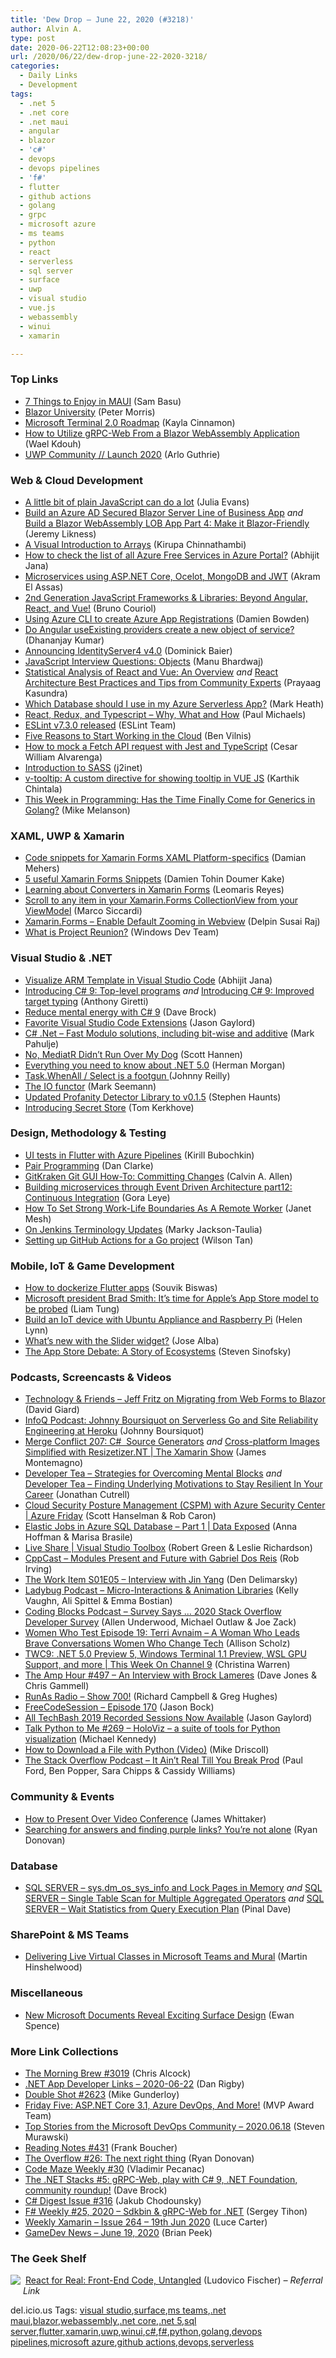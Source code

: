 ```yaml
---
title: 'Dew Drop – June 22, 2020 (#3218)'
author: Alvin A.
type: post
date: 2020-06-22T12:08:23+00:00
url: /2020/06/22/dew-drop-june-22-2020-3218/
categories:
  - Daily Links
  - Development
tags:
  - .net 5
  - .net core
  - .net maui
  - angular
  - blazor
  - 'c#'
  - devops
  - devops pipelines
  - 'f#'
  - flutter
  - github actions
  - golang
  - grpc
  - microsoft azure
  - ms teams
  - python
  - react
  - serverless
  - sql server
  - surface
  - uwp
  - visual studio
  - vue.js
  - webassembly
  - winui
  - xamarin

---
```

### <a name="top"></a>Top Links

  * <a href="https://www.telerik.com/blogs/7-things-to-enjoy-maui-and-dotnet-maui" target="_blank" rel="noopener noreferrer">7 Things to Enjoy in MAUI</a> (Sam Basu)
  * <a href="https://blazor-university.com/" target="_blank" rel="noopener noreferrer">Blazor University</a> (Peter Morris)
  * <a href="https://github.com/microsoft/terminal/blob/master/doc/terminal-v2-roadmap.md" target="_blank" rel="noopener noreferrer">Microsoft Terminal 2.0 Roadmap</a> (Kayla Cinnamon)
  * <a href="https://medium.com/@waelkdouh/how-to-utilize-grpc-web-from-a-blazor-webassembly-application-e8313444f75b?source=rss-7c952a7fb2b8------2" target="_blank" rel="noopener noreferrer">How to Utilize gRPC-Web From a Blazor WebAssembly Application</a> (Wael Kdouh)
  * <a href="https://medium.com/@Arlodottxt/uwp-community-launch-2020-1772efb1e382" target="_blank" rel="noopener noreferrer">UWP Community // Launch 2020</a> (Arlo Guthrie)



### <a name="web"></a>Web & Cloud Development

  * <a href="https://jvns.ca/blog/2020/06/19/a-little-bit-of-plain-javascript-can-do-a-lot/" target="_blank" rel="noopener noreferrer">A little bit of plain JavaScript can do a lot</a> (Julia Evans)
  * <a href="https://blog.jeremylikness.com/blog/build-a-blazor-server-azure-ad-secured-lob-app/" target="_blank" rel="noopener noreferrer">Build an Azure AD Secured Blazor Server Line of Business App</a> _and_ <a href="https://blog.jeremylikness.com/blog/build-a-blazor-webassembly-line-of-business-app-part-4/" target="_blank" rel="noopener noreferrer">Build a Blazor WebAssembly LOB App Part 4: Make it Blazor-Friendly</a> (Jeremy Likness)
  * <a href="https://www.kirupa.com/javascript/visual_guide_arrays.htm" target="_blank" rel="noopener noreferrer">A Visual Introduction to Arrays</a> (Kirupa Chinnathambi)
  * <a href="https://dailydotnettips.com/how-to-check-the-list-of-all-azure-free-services-in-azure-portal/" target="_blank" rel="noopener noreferrer">How to check the list of all Azure Free Services in Azure Portal?</a> (Abhijit Jana)
  * <a href="https://www.codeproject.com/Articles/5271708/Microservices-using-ASP-NET-Core-Ocelot-MongoDB-an" target="_blank" rel="noopener noreferrer">Microservices using ASP.NET Core, Ocelot, MongoDB and JWT</a> (Akram El Assas)
  * <a href="https://www.infoq.com/news/2020/06/second-generation-js-frameworks/?utm_campaign=infoq_content&utm_source=infoq&utm_medium=feed&utm_term=global" target="_blank" rel="noopener noreferrer">2nd Generation JavaScript Frameworks & Libraries: Beyond Angular, React, and Vue!</a> (Bruno Couriol)
  * <a href="https://damienbod.com/2020/06/22/using-azure-cli-to-create-azure-app-registrations/" target="_blank" rel="noopener noreferrer">Using Azure CLI to create Azure App Registrations</a> (Damien Bowden)
  * <a href="https://debugmode.net/2020/06/19/do-angular-useexisting-providers-create-a-new-object-of-service/" target="_blank" rel="noopener noreferrer">Do Angular useExisting providers create a new object of service?</a> (Dhananjay Kumar)
  * <a href="https://leastprivilege.com/2020/06/19/announcing-identityserver4-v4-0/" target="_blank" rel="noopener noreferrer">Announcing IdentityServer4 v4.0</a> (Dominick Baier)
  * <a href="https://codeburst.io/javascript-interview-questions-objects-171c1d86512d?source=rss----61061eb0c96b---4" target="_blank" rel="noopener noreferrer">JavaScript Interview Questions: Objects</a> (Manu Bhardwaj)
  * <a href="https://www.codementor.io/@prayaag-simform/statistical-analysis-of-react-and-vue-an-overview-14dcua3y5k" target="_blank" rel="noopener noreferrer">Statistical Analysis of React and Vue: An Overview</a>&nbsp;_and_&nbsp;<a href="https://www.simform.com/react-architecture-best-practices/" target="_blank" rel="noopener noreferrer">React Architecture Best Practices and Tips from Community Experts</a> (Prayaag Kasundra)
  * <a href="https://markheath.net/post/azure-serverless-database" target="_blank" rel="noopener noreferrer">Which Database should I use in my Azure Serverless App?</a> (Mark Heath)
  * <a href="https://www.pmichaels.net/2020/06/20/react-redux-and-typescript-why-what-and-how/?utm_source=rss&utm_medium=rss&utm_campaign=react-redux-and-typescript-why-what-and-how" target="_blank" rel="noopener noreferrer">React, Redux, and Typescript – Why, What and How</a> (Paul Michaels)
  * <a href="https://eslint.org/blog/2020/06/eslint-v7.3.0-released" target="_blank" rel="noopener noreferrer">ESLint v7.3.0 released</a> (ESLint Team)
  * <a href="https://www.infoq.com/articles/devs-working-in-cloud/?utm_campaign=infoq_content&utm_source=infoq&utm_medium=feed&utm_term=global" target="_blank" rel="noopener noreferrer">Five Reasons to Start Working in the Cloud</a> (Ben Vilnis)
  * <a href="https://medium.com/swlh/how-to-mock-a-fetch-api-request-with-jest-and-typescript-bb6adf673a00?source=rss----f5af2b715248---4" target="_blank" rel="noopener noreferrer">How to mock a Fetch API request with Jest and TypeScript</a> (Cesar William Alvarenga)
  * <a href="https://blog.j2i.net/2020/06/20/introduction-to-sass/" target="_blank" rel="noopener noreferrer">Introduction to SASS</a> (j2inet)
  * <a href="https://coderethinked.com/v-tooltip-a-custom-directive-for-showing-tooltip-in-vue-js/" target="_blank" rel="noopener noreferrer">v-tooltip: A custom directive for showing tooltip in VUE JS</a> (Karthik Chintala)
  * <a href="https://thenewstack.io/this-week-in-programming-has-the-time-finally-come-for-generics-in-golang/" target="_blank" rel="noopener noreferrer">This Week in Programming: Has the Time Finally Come for Generics in Golang?</a> (Mike Melanson)



### <a name="silverlight"></a>XAML, UWP & Xamarin

  * <a href="https://damian.fyi/2020/06/19/snippets-platform-specifics/" target="_blank" rel="noopener noreferrer">Code snippets for Xamarin Forms XAML Platform-specifics</a> (Damian Mehers)
  * <a href="https://doumer.me/5-useful-xamarin-forms-snippets/" target="_blank" rel="noopener noreferrer">5 useful Xamarin Forms Snippets</a> (Damien Tohin Doumer Kake)
  * <a href="https://askxammy.com/learning-about-converters-in-xamarin-forms/" target="_blank" rel="noopener noreferrer">Learning about Converters in Xamarin Forms</a> (Leomaris Reyes)
  * <a href="https://msicc.net/scroll-to-any-item-in-your-xamarin-forms-collectionview-from-your-viewmodel/" target="_blank" rel="noopener noreferrer">Scroll to any item in your Xamarin.Forms CollectionView from your ViewModel</a> (Marco Siccardi)
  * <a href="https://xamarinmonkeys.blogspot.com/2020/06/xamarinforms-enable-default-zooming-in.html" target="_blank" rel="noopener noreferrer">Xamarin.Forms &#8211; Enable Default Zooming in Webview</a> (Delpin Susai Raj)
  * <a href="https://github.com/microsoft/ProjectReunion/blob/master/docs/README.md" target="_blank" rel="noopener noreferrer">What is Project Reunion?</a> (Windows Dev Team)



### <a name="dotnet"></a>Visual Studio & .NET

  * <a href="https://dailydotnettips.com/visualize-arm-template-in-visual-studio-code/" target="_blank" rel="noopener noreferrer">Visualize ARM Template in Visual Studio Code</a> (Abhijit Jana)
  * <a href="https://anthonygiretti.com/2020/06/21/introducing-c-9-top-level-programs/" target="_blank" rel="noopener noreferrer">Introducing C# 9: Top-level programs</a> _and_ <a href="https://anthonygiretti.com/2020/06/21/introducing-c-9-improved-target-typing/" target="_blank" rel="noopener noreferrer">Introducing C# 9: Improved target typing</a> (Anthony Giretti)
  * <a href="https://daveabrock.com/2020/06/18/reduce-mental-energy-with-c-sharp" target="_blank" rel="noopener noreferrer">Reduce mental energy with C# 9</a> (Dave Brock)
  * <a href="https://www.jasongaylord.com/blog/2020/06/22/favorite-visual-studio-code-extensions" target="_blank" rel="noopener noreferrer">Favorite Visual Studio Code Extensions</a> (Jason Gaylord)
  * <a href="http://feedproxy.google.com/~r/MetadataConsulting/~3/4Xyzda1SK90/CSharp-dotNet-Fast-Modulo-solutions-including-bit-wise-and-additive.html" target="_blank" rel="noopener noreferrer">C# .Net &#8211; Fast Modulo solutions, including bit-wise and additive</a> (Mark Pahulje)
  * <a href="http://scotthannen.org/blog/2020/06/20/mediatr-didnt-run-over-dog.html" target="_blank" rel="noopener noreferrer">No, MediatR Didn&#8217;t Run Over My Dog</a> (Scott Hannen)
  * <a href="https://stackify.com/everything-you-need-to-know-about-net-5-0/" target="_blank" rel="noopener noreferrer">Everything you need to know about .NET 5.0</a> (Herman Morgan)
  * <a href="http://blog.johnnyreilly.com/2020/06/taskwhenall-select-is-footgun.html" target="_blank" rel="noopener noreferrer">Task.WhenAll / Select is a footgun </a> (Johnny Reilly)
  * <a href="https://blog.ploeh.dk/2020/06/22/the-io-functor/" target="_blank" rel="noopener noreferrer">The IO functor</a> (Mark Seemann)
  * <a href="http://stephenhaunts.com/2020/06/21/updated-profanity-detector-library-to-v0-1-5/" target="_blank" rel="noopener noreferrer">Updated Profanity Detector Library to v0.1.5</a> (Stephen Haunts)
  * <a href="https://blog.tomkerkhove.be/2020/06/22/introducing-secret-store-making-secrets-a-first-class-citizen-in-net-core/" target="_blank" rel="noopener noreferrer">Introducing Secret Store</a> (Tom Kerkhove)



### <a name="design"></a>Design, Methodology & Testing

  * <a href="https://medium.com/flutter-community/ui-tests-in-flutter-with-azure-pipelines-c86dea44a0c2?source=rss----86fb29d7cc6a---4" target="_blank" rel="noopener noreferrer">UI tests in Flutter with Azure Pipelines</a> (Kirill Bubochkin)
  * <a href="https://www.danclarke.com/2020-pair-programming" target="_blank" rel="noopener noreferrer">Pair Programming</a> (Dan Clarke)
  * <a href="https://www.codingwithcalvin.net/gitkraken-git-gui-how-to-committing-changes/" target="_blank" rel="noopener noreferrer">GitKraken Git GUI How-To: Committing Changes</a> (Calvin A. Allen)
  * <a href="https://logcorner.com/building-microservices-through-event-driven-architecture-part12-continuous-integration/" target="_blank" rel="noopener noreferrer">Building microservices through Event Driven Architecture part12: Continuous Integration</a> (Gora Leye)
  * <a href="https://blog.trello.com/work-life-boundaries-as-a-remote-worker" target="_blank" rel="noopener noreferrer">How To Set Strong Work-Life Boundaries As A Remote Worker</a> (Janet Mesh)
  * <a href="http://feedproxy.google.com/~r/ContinuousBlog/~3/mQxbMUcv6gA/" target="_blank" rel="noopener noreferrer">On Jenkins Terminology Updates</a> (Marky Jackson-Taulia)
  * <a href="https://medium.com/swlh/setting-up-github-actions-for-go-project-ea84f4ed3a40?source=rss----f5af2b715248---4" target="_blank" rel="noopener noreferrer">Setting up GitHub Actions for a Go project</a> (Wilson Tan)



### <a name="mobile"></a>Mobile, IoT & Game Development

  * <a href="https://medium.com/flutter-community/how-to-dockerize-flutter-apps-f2e54d6ec43c?source=rss----86fb29d7cc6a---4" target="_blank" rel="noopener noreferrer">How to dockerize Flutter apps</a> (Souvik Biswas)
  * <a href="https://www.zdnet.com/article/microsoft-president-brad-smith-its-time-for-apples-app-store-model-to-be-probed/#ftag=RSSbaffb68" target="_blank" rel="noopener noreferrer">Microsoft president Brad Smith: It&#8217;s time for Apple&#8217;s App Store model to be probed</a> (Liam Tung)
  * <a href="https://www.raspberrypi.org/blog/build-an-iot-device-with-ubuntu-appliance-and-raspberry-pi/" target="_blank" rel="noopener noreferrer">Build an IoT device with Ubuntu Appliance and Raspberry Pi</a> (Helen Lynn)
  * <a href="https://medium.com/flutter/whats-new-with-the-slider-widget-ce48a22611a3?source=rss----4da7dfd21a33---4" target="_blank" rel="noopener noreferrer">What’s new with the Slider widget?</a> (Jose Alba)
  * <a href="https://medium.learningbyshipping.com/the-app-store-debate-a-story-of-ecosystems-938424eeef74?source=rss----c7cd1239c0de---4" target="_blank" rel="noopener noreferrer">The App Store Debate: A Story of Ecosystems</a> (Steven Sinofsky)



### <a name="podcasts"></a>Podcasts, Screencasts & Videos

  * <a href="http://DavidGiard.com/2020/06/22/JeffFritzOnMigratingFromWebFormsToBlazor.aspx" target="_blank" rel="noopener noreferrer">Technology & Friends &#8211; Jeff Fritz on Migrating from Web Forms to Blazor</a> (David Giard)
  * <a href="https://www.infoq.com/podcasts/serverless-go-site-reliability-engineering/?utm_campaign=infoq_content&utm_source=infoq&utm_medium=feed&utm_term=global" target="_blank" rel="noopener noreferrer">InfoQ Podcast: Johnny Boursiquot on Serverless Go and Site Reliability Engineering at Heroku</a> (Johnny Boursiquot)
  * <a href="http://www.mergeconflict.fm/207" target="_blank" rel="noopener noreferrer">Merge Conflict 207: C#&nbsp; Source Generators</a> _and_ <a href="https://channel9.msdn.com/Shows/XamarinShow/Cross-platform-Images-Simplified-with-ResizetizerNT--The-Xamarin-Show?WT.mc_id=DX_MVP4025064" target="_blank" rel="noopener noreferrer">Cross-platform Images Simplified with Resizetizer.NT | The Xamarin Show</a> (James Montemagno)
  * <a href="https://developertea.simplecast.com/episodes/strategies-for-overcoming-mental-blocks-eGj8EWrf" target="_blank" rel="noopener noreferrer">Developer Tea &#8211; Strategies for Overcoming Mental Blocks</a> _and_ <a href="https://developertea.simplecast.com/episodes/finding-underlying-motivations-to-stay-resilient-in-your-career-n3U6voJf" target="_blank" rel="noopener noreferrer">Developer Tea &#8211; Finding Underlying Motivations to Stay Resilient In Your Career</a> (Jonathan Cutrell)
  * <a href="https://channel9.msdn.com/Shows/Azure-Friday/Cloud-Security-Posture-Management-CSPM-with-Azure-Security-Center?WT.mc_id=DX_MVP4025064" target="_blank" rel="noopener noreferrer">Cloud Security Posture Management (CSPM) with Azure Security Center | Azure Friday</a> (Scott Hanselman & Rob Caron)
  * <a href="https://channel9.msdn.com/Shows/Data-Exposed/Elastic-Jobs-in-Azure-SQL-Database-Part-1?WT.mc_id=DX_MVP4025064" target="_blank" rel="noopener noreferrer">Elastic Jobs in Azure SQL Database &#8211; Part 1 | Data Exposed</a> (Anna Hoffman & Marisa Brasile)
  * <a href="https://channel9.msdn.com/Shows/Visual-Studio-Toolbox/Live-Share?WT.mc_id=DX_MVP4025064" target="_blank" rel="noopener noreferrer">Live Share | Visual Studio Toolbox</a> (Robert Green & Leslie Richardson)
  * <a href="https://cppcast.libsyn.com/modules-present-and-future-with-gabriel-dos-reis" target="_blank" rel="noopener noreferrer">CppCast &#8211; Modules Present and Future with Gabriel Dos Reis</a> (Rob Irving)
  * <a href="https://theworkitem.com/blog/interview-with-jin-yang/" target="_blank" rel="noopener noreferrer">The Work Item S01E05 &#8211; Interview with Jin Yang</a> (Den Delimarsky)
  * <a href="https://www.ladybug.dev/episodes/micro-interactions-and-animation-libraries" target="_blank" rel="noopener noreferrer">Ladybug Podcast &#8211; Micro-Interactions & Animation Libraries</a> (Kelly Vaughn, Ali Spittel & Emma Bostian)
  * <a href="https://www.codingblocks.net/podcast/survey-says-2020-stack-overflow-developer-survey/" target="_blank" rel="noopener noreferrer">Coding Blocks Podcast &#8211; Survey Says … 2020 Stack Overflow Developer Survey</a> (Allen Underwood, Michael Outlaw & Joe Zack)
  * <a href="https://www.womenwhotest.com/2020/06/19/episode-19-terri-avnaim-a-woman-who-leads-brave-conversations-women-who-change-tech/" target="_blank" rel="noopener noreferrer">Women Who Test Episode 19: Terri Avnaim – A Woman Who Leads Brave Conversations Women Who Change Tech</a> (Allison Scholz)
  * <a href="https://channel9.msdn.com/Shows/This+Week+On+Channel+9/TWC9-NET-50-Preview-5-Windows-Terminal-11-Preview-WSL-GPU-Support-and-more?WT.mc_id=DX_MVP4025064" target="_blank" rel="noopener noreferrer">TWC9: .NET 5.0 Preview 5, Windows Terminal 1.1 Preview, WSL GPU Support, and more | This Week On Channel 9</a> (Christina Warren)
  * <a href="http://feedproxy.google.com/~r/TheAmpHour/~3/AHpXv5BvMOk/" target="_blank" rel="noopener noreferrer">The Amp Hour #497 – An Interview with Brock Lameres</a> (Dave Jones & Chris Gammell)
  * <a href="http://feedproxy.google.com/~r/RunaAsRadioWma/~3/EOmVMhX17fs/default.aspx" target="_blank" rel="noopener noreferrer">RunAs Radio &#8211; Show 700!</a> (Richard Campbell & Greg Hughes)
  * <a href="http://www.youtube.com/watch?v=90oB66PiRVU" target="_blank" rel="noopener noreferrer">FreeCodeSession &#8211; Episode 170</a> (Jason Bock)
  * <a href="https://www.jasongaylord.com/blog/2020/06/20/techbash-2019-recorded-sessions-are-available-now" target="_blank" rel="noopener noreferrer">All TechBash 2019 Recorded Sessions Now Available</a> (Jason Gaylord)
  * <a href="https://talkpython.fm/episodes/show/269/holoviz-a-suite-of-tools-for-python-visualization" target="_blank" rel="noopener noreferrer">Talk Python to Me #269 &#8211; HoloViz &#8211; a suite of tools for Python visualization</a> (Michael Kennedy)
  * <a href="https://www.blog.pythonlibrary.org/2020/06/18/how-to-download-a-file-with-python-video/" target="_blank" rel="noopener noreferrer">How to Download a File with Python (Video)</a> (Mike Driscoll)
  * <a href="https://the-stack-overflow-podcast.simplecast.com/episodes/it-aint-real-till-you-break-prod-_1ASOkPK" target="_blank" rel="noopener noreferrer">The Stack Overflow Podcast &#8211; It Ain&#8217;t Real Till You Break Prod</a> (Paul Ford, Ben Popper, Sara Chipps & Cassidy Williams)



### <a name="events"></a>Community & Events

  * <a href="https://medium.com/@docjamesw/how-to-present-over-video-conference-a026b75a8195?source=rss-5f15047e844d------2" target="_blank" rel="noopener noreferrer">How to Present Over Video Conference</a> (James Whittaker)
  * <a href="https://stackoverflow.blog/2020/06/19/searching-for-answers-and-finding-purple-links-youre-not-alone/" target="_blank" rel="noopener noreferrer">Searching for answers and finding purple links? You’re not alone</a> (Ryan Donovan)



### <a name="sql"></a>Database

  * <a href="https://blog.sqlauthority.com/2020/06/19/sql-server-sys-dm_os_sys_info-and-lock-pages-in-memory/?utm_source=rss&utm_medium=rss&utm_campaign=sql-server-sys-dm_os_sys_info-and-lock-pages-in-memory" target="_blank" rel="noopener noreferrer">SQL SERVER – sys.dm_os_sys_info and Lock Pages in Memory</a> _and_ <a href="https://blog.sqlauthority.com/2020/06/20/sql-server-single-table-scan-for-multiple-aggregated-operators/?utm_source=rss&utm_medium=rss&utm_campaign=sql-server-single-table-scan-for-multiple-aggregated-operators" target="_blank" rel="noopener noreferrer">SQL SERVER – Single Table Scan for Multiple Aggregated Operators</a> _and_ <a href="https://blog.sqlauthority.com/2020/06/22/sql-server-wait-statistics-from-query-execution-plan/?utm_source=rss&utm_medium=rss&utm_campaign=sql-server-wait-statistics-from-query-execution-plan" target="_blank" rel="noopener noreferrer">SQL SERVER – Wait Statistics from Query Execution Plan</a> (Pinal Dave)



### <a name="sp"></a>SharePoint & MS Teams

  * <a href="https://nkdagility.com/blog/delivering-live-virtual-classes-in-microsoft-teams-and-mural/" target="_blank" rel="noopener noreferrer">Delivering Live Virtual Classes in Microsoft Teams and Mural</a> (Martin Hinshelwood)



### Miscellaneous

  * <a href="https://www.forbes.com/sites/ewanspence/2020/06/07/microsoft-surface-duo-surface-neo-patent-magnetic-hinge/#1ec39ea34bff" target="_blank" rel="noopener noreferrer">New Microsoft Documents Reveal Exciting Surface Design</a> (Ewan Spence)



### <a name="links"></a>More Link Collections

  * <a href="http://feedproxy.google.com/~r/ReflectivePerspective/~3/_c-Lb1X9bag/" target="_blank" rel="noopener noreferrer">The Morning Brew #3019</a> (Chris Alcock)
  * <a href="https://links.danrigby.com/2020/06/app-developer-links-2020-06-22/" target="_blank" rel="noopener noreferrer">.NET App Developer Links &#8211; 2020-06-22</a> (Dan Rigby)
  * <a href="https://afreshcup.com/home/2020/06/22/double-shot-2623.html" target="_blank" rel="noopener noreferrer">Double Shot #2623</a> (Mike Gunderloy)
  * <a href="https://techcommunity.microsoft.com/t5/microsoft-mvp-award-program-blog/friday-five-asp-net-core-3-1-azure-devops-and-more/ba-p/1474391" target="_blank" rel="noopener noreferrer">Friday Five: ASP.NET Core 3.1, Azure DevOps, And More!</a> (MVP Award Team)
  * <a href="https://devblogs.microsoft.com/devops/top-stories-from-the-microsoft-devops-community-2020-06-18/" target="_blank" rel="noopener noreferrer">Top Stories from the Microsoft DevOps Community – 2020.06.18</a> (Steven Murawski)
  * <a href="http://www.frankysnotes.com/2020/06/reading-notes-431.html" target="_blank" rel="noopener noreferrer">Reading Notes #431</a> (Frank Boucher)
  * <a href="https://stackoverflow.blog/2020/06/19/16125/" target="_blank" rel="noopener noreferrer">The Overflow #26: The next right thing</a> (Ryan Donovan)
  * <a href="https://code-maze.com/code-maze-weekly-30/" target="_blank" rel="noopener noreferrer">Code Maze Weekly #30</a> (Vladimir Pecanac)
  * <a href="https://daveabrock.com/2020/06/20/dotnet-stacks-5" target="_blank" rel="noopener noreferrer">The .NET Stacks #5: gRPC-Web, play with C# 9, .NET Foundation, community roundup!</a> (Dave Brock)
  * <a href="http://feedproxy.google.com/~r/digest-csharp/~3/GNp1eQ6808s/316" target="_blank" rel="noopener noreferrer">C# Digest Issue #316</a> (Jakub Chodounsky)
  * <a href="https://sergeytihon.com/2020/06/19/f-weekly-25-2020-sdkbin-grpc-web-for-net/" target="_blank" rel="noopener noreferrer">F# Weekly #25, 2020 – Sdkbin & gRPC-Web for .NET</a> (Sergey Tihon)
  * <a href="http://weeklyxamarin.com/issues/264" target="_blank" rel="noopener noreferrer">Weekly Xamarin &#8211; Issue 264 &#8211; 19th Jun 2020</a> (Luce Carter)
  * <a href="https://brianpeek.com/gamedev-news-june-19-2020/" target="_blank" rel="noopener noreferrer">GameDev News &#8211; June 19, 2020</a> (Brian Peek)



### <a name="shelf"></a>The Geek Shelf

<a href="https://www.amazon.com/dp/1680502638/?tag=amavin-20" target="_blank" rel="noopener noreferrer"><img decoding="async" align="left" style="margin: 0px 4px 10px 0px; border: 0px currentcolor; border-image: none; float: left; display: inline; background-image: none;" src="https://m.media-amazon.com/images/I/51S+SE1D5EL._SS135_.jpg" border="0" /></a>&nbsp;<a href="https://www.amazon.com/dp/1680502638/?tag=amavin-20" target="_blank" rel="noopener noreferrer">React for Real: Front-End Code, Untangled</a> (Ludovico Fischer) _&#8211; Referral Link_





<div class="wlWriterEditableSmartContent" id="scid:77ECF5F8-D252-44F5-B4EB-D463C5396A79:3f09510b-d811-42c7-a30e-cb96e3c1bbdf" style="margin: 0px; padding: 0px; float: none; display: inline;">
  del.icio.us Tags: <a href="http://del.icio.us/popular/visual+studio" rel="tag">visual studio</a>,<a href="http://del.icio.us/popular/surface" rel="tag">surface</a>,<a href="http://del.icio.us/popular/ms+teams" rel="tag">ms teams</a>,<a href="http://del.icio.us/popular/.net+maui" rel="tag">.net maui</a>,<a href="http://del.icio.us/popular/blazor" rel="tag">blazor</a>,<a href="http://del.icio.us/popular/webassembly" rel="tag">webassembly</a>,<a href="http://del.icio.us/popular/.net+core" rel="tag">.net core</a>,<a href="http://del.icio.us/popular/.net+5" rel="tag">.net 5</a>,<a href="http://del.icio.us/popular/sql+server" rel="tag">sql server</a>,<a href="http://del.icio.us/popular/flutter" rel="tag">flutter</a>,<a href="http://del.icio.us/popular/xamarin" rel="tag">xamarin</a>,<a href="http://del.icio.us/popular/uwp" rel="tag">uwp</a>,<a href="http://del.icio.us/popular/winui" rel="tag">winui</a>,<a href="http://del.icio.us/popular/c%23" rel="tag">c#</a>,<a href="http://del.icio.us/popular/f%23" rel="tag">f#</a>,<a href="http://del.icio.us/popular/python" rel="tag">python</a>,<a href="http://del.icio.us/popular/golang" rel="tag">golang</a>,<a href="http://del.icio.us/popular/devops+pipelines" rel="tag">devops pipelines</a>,<a href="http://del.icio.us/popular/microsoft+azure" rel="tag">microsoft azure</a>,<a href="http://del.icio.us/popular/github+actions" rel="tag">github actions</a>,<a href="http://del.icio.us/popular/devops" rel="tag">devops</a>,<a href="http://del.icio.us/popular/serverless" rel="tag">serverless</a>
</div>